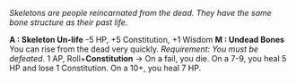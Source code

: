 *Skeletons are people reincarnated from the dead. They have the same bone structure as their past life.*

**A : Skeleton Un-life**
	-5 HP, +5 Constitution, +1 Wisdom
**M : Undead Bones**
	You can rise from the dead very quickly.
	*Requirement: You must be defeated.*
	1 AP, Roll+**Constitution** ->
	On a fail, you die.
	On a 7-9, you heal 5 HP and lose 1 Constitution.
	On a 10+, you heal 7 HP.

